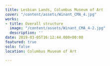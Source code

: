 ```yaml
---
title: Lesbian Lands, Columbus Museum of Art
cover: "/content/assets/Winant_CMA_4.jpg"
works:
- title: Overall structure
  image: "/content/assets/Winant_CMA_4-2.jpg"
  description: ''
date: 2019-03-05T16:12:44.000+00:00
featured: true
solo: false
location: Columbus Museum of Art

---
```

